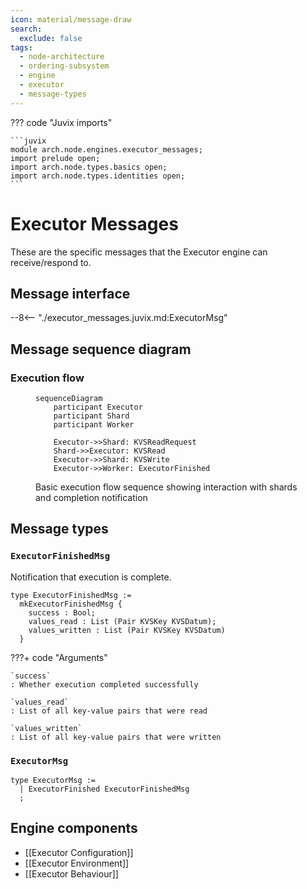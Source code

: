 ```yaml
---
icon: material/message-draw
search:
  exclude: false
tags:
  - node-architecture
  - ordering-subsystem
  - engine
  - executor
  - message-types
---
```


??? code "Juvix imports"

    ```juvix
    module arch.node.engines.executor_messages;
    import prelude open;
    import arch.node.types.basics open;
    import arch.node.types.identities open;
    ```

# Executor Messages

These are the specific messages that the Executor engine can receive/respond to.

## Message interface

--8<-- "./executor_messages.juvix.md:ExecutorMsg"

## Message sequence diagram

### Execution flow

<!-- --8<-- [start:message-sequence-diagram] -->
<figure markdown="span">

```mermaid
sequenceDiagram
    participant Executor
    participant Shard
    participant Worker

    Executor->>Shard: KVSReadRequest
    Shard->>Executor: KVSRead
    Executor->>Shard: KVSWrite
    Executor->>Worker: ExecutorFinished
```

<figcaption markdown="span">
Basic execution flow sequence showing interaction with shards and completion notification
</figcaption>
</figure>
<!-- --8<-- [end:message-sequence-diagram] -->

## Message types

### `ExecutorFinishedMsg`

Notification that execution is complete.

<!-- --8<-- [start:ExecutorFinishedMsg] -->
```juvix
type ExecutorFinishedMsg :=
  mkExecutorFinishedMsg {
    success : Bool;
    values_read : List (Pair KVSKey KVSDatum);
    values_written : List (Pair KVSKey KVSDatum)
  }
```
<!-- --8<-- [end:ExecutorFinishedMsg] -->

???+ code "Arguments"

    `success`
    : Whether execution completed successfully

    `values_read`
    : List of all key-value pairs that were read

    `values_written`
    : List of all key-value pairs that were written

### `ExecutorMsg`

<!-- --8<-- [start:ExecutorMsg] -->
```juvix
type ExecutorMsg :=
  | ExecutorFinished ExecutorFinishedMsg
  ;
```
<!-- --8<-- [end:ExecutorMsg] -->

## Engine components

- [[Executor Configuration]]
- [[Executor Environment]]
- [[Executor Behaviour]]